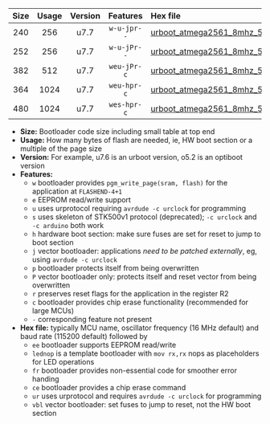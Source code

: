 |Size|Usage|Version|Features|Hex file|
|:-:|:-:|:-:|:-:|:--|
|240|256|u7.7|`w-u-jpr--`|[urboot_atmega2561_8mhz_500000bps_lednop_ur_vbl.hex](https://raw.githubusercontent.com/stefanrueger/urboot.hex/main/mcus/atmega2561/fcpu_8mhz/500000_bps/urboot_atmega2561_8mhz_500000bps_lednop_ur_vbl.hex)|
|252|256|u7.7|`w-u-jPr--`|[urboot_atmega2561_8mhz_500000bps_ur_vbl.hex](https://raw.githubusercontent.com/stefanrueger/urboot.hex/main/mcus/atmega2561/fcpu_8mhz/500000_bps/urboot_atmega2561_8mhz_500000bps_ur_vbl.hex)|
|382|512|u7.7|`weu-jPr-c`|[urboot_atmega2561_8mhz_500000bps_ee_lednop_fr_ce_ur_vbl.hex](https://raw.githubusercontent.com/stefanrueger/urboot.hex/main/mcus/atmega2561/fcpu_8mhz/500000_bps/urboot_atmega2561_8mhz_500000bps_ee_lednop_fr_ce_ur_vbl.hex)|
|364|1024|u7.7|`weu-hpr-c`|[urboot_atmega2561_8mhz_500000bps_ee_lednop_fr_ce_ur.hex](https://raw.githubusercontent.com/stefanrueger/urboot.hex/main/mcus/atmega2561/fcpu_8mhz/500000_bps/urboot_atmega2561_8mhz_500000bps_ee_lednop_fr_ce_ur.hex)|
|480|1024|u7.7|`wes-hpr-c`|[urboot_atmega2561_8mhz_500000bps_ee_lednop_fr_ce.hex](https://raw.githubusercontent.com/stefanrueger/urboot.hex/main/mcus/atmega2561/fcpu_8mhz/500000_bps/urboot_atmega2561_8mhz_500000bps_ee_lednop_fr_ce.hex)|

- **Size:** Bootloader code size including small table at top end
- **Usage:** How many bytes of flash are needed, ie, HW boot section or a multiple of the page size
- **Version:** For example, u7.6 is an urboot version, o5.2 is an optiboot version
- **Features:**
  + `w` bootloader provides `pgm_write_page(sram, flash)` for the application at `FLASHEND-4+1`
  + `e` EEPROM read/write support
  + `u` uses urprotocol requiring `avrdude -c urclock` for programming
  + `s` uses skeleton of STK500v1 protocol (deprecated); `-c urclock` and `-c arduino` both work
  + `h` hardware boot section: make sure fuses are set for reset to jump to boot section
  + `j` vector bootloader: applications *need to be patched externally*, eg, using `avrdude -c urclock`
  + `p` bootloader protects itself from being overwritten
  + `P` vector bootloader only: protects itself and reset vector from being overwritten
  + `r` preserves reset flags for the application in the register R2
  + `c` bootloader provides chip erase functionality (recommended for large MCUs)
  + `-` corresponding feature not present
- **Hex file:** typically MCU name, oscillator frequency (16 MHz default) and baud rate (115200 default) followed by
  + `ee` bootloader supports EEPROM read/write
  + `lednop` is a template bootloader with `mov rx,rx` nops as placeholders for LED operations
  + `fr` bootloader provides non-essential code for smoother error handing
  + `ce` bootloader provides a chip erase command
  + `ur` uses urprotocol and requires `avrdude -c urclock` for programming
  + `vbl` vector bootloader: set fuses to jump to reset, not the HW boot section
